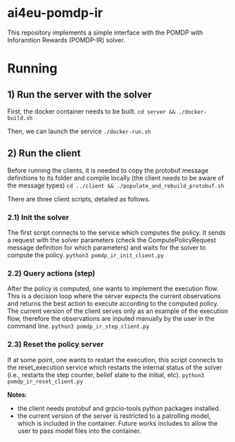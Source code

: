 # ai4eu-pomdp-ir

This repository implements a simple interface with the POMDP with Inforamtion Rewards (POMDP-IR) solver.

# Running
## 1) Run the server with the solver
First, the docker container needs to be built.
`cd server && ./docker-build.sh`

Then, we can launch the service
`./docker-run.sh`

## 2) Run the client
Before running the clients, it is needed to copy the protobuf message definitions to its folder and compile locally (the client needs to be aware of the message types)
`cd ../client && ./populate_and_rebuild_protobuf.sh`

There are three client scripts, detailed as follows.

### 2.1) Init the solver

The first script connects to the service which computes the policy. It sends a request with the solver parameters (check the ComputePolicyRequest message definition for which parameters) and waits for the solver to compute the policy.
`python3 pomdp_ir_init_client.py`

### 2.2) Query actions (step)

After the policy is computed, one wants to implement the execution flow. This is a decision loop where the server expects the current observations and returns the best action to execute according to the computed policy.
The current version of the client serves only as an example of the execution flow, therefore the observations are inputed manually by the user in the command line.
`python3 pomdp_ir_step_client.py`

### 2.3) Reset the policy server

If at some point, one wants to restart the execution, this script connects to the reset_execution service which restarts the internal status of the solver (i.e., restarts the step counter, belief state to the initial, etc).
`python3 pomdp_ir_reset_client.py`


**Notes**: 
- the client needs protobuf and grpcio-tools python packages installed.
- the current version of the server is restricted to a patrolling model, which is included in the container. Future works includes to allow the user to pass model files into the container.

